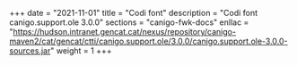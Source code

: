 +++
date        = "2021-11-01"
title       = "Codi font"
description = "Codi font canigo.support.ole 3.0.0"
sections    = "canigo-fwk-docs"
enllac		= "https://hudson.intranet.gencat.cat/nexus/repository/canigo-maven2/cat/gencat/ctti/canigo.support.ole/3.0.0/canigo.support.ole-3.0.0-sources.jar"
weight		= 1
+++
